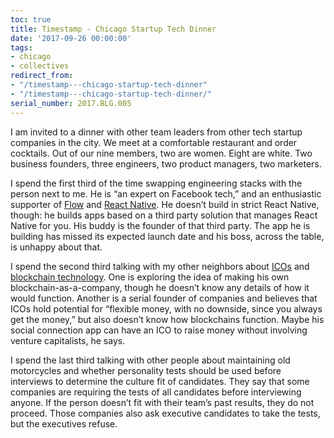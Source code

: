 ```yaml
---
toc: true
title: Timestamp - Chicago Startup Tech Dinner
date: '2017-09-26 00:00:00'
tags:
- chicago
- collectives
redirect_from:
- "/timestamp---chicago-startup-tech-dinner"
- "/timestamp---chicago-startup-tech-dinner/"
serial_number: 2017.BLG.005
---
```

I am invited to a dinner with other team leaders from other tech startup companies in the city. We meet at a comfortable restaurant and order cocktails. Out of our nine members, two are women. Eight are white. Two business founders, three engineers, two product managers, two marketers.

I spend the first third of the time swapping engineering stacks with the person next to me. He is “an expert on Facebook tech,” and an enthusiastic supporter of [Flow](https://flow.org) and [React Native](https://facebook.github.io/react-native/). He doesn’t build in strict React Native, though: he builds apps based on a third party solution that manages React Native for you. His buddy is the founder of that third party. The app he is building has missed its expected launch date and his boss, across the table, is unhappy about that.

I spend the second third talking with my other neighbors about [ICOs](https://en.m.wikipedia.org/wiki/Initial_coin_offering) and [blockchain technology](https://en.m.wikipedia.org/wiki/Blockchain). One is exploring the idea of making his own blockchain-as-a-company, though he doesn’t know any details of how it would function. Another is a serial founder of companies and believes that ICOs hold potential for “flexible money, with no downside, since you always get the money,” but also doesn’t know how blockchains function. Maybe his social connection app can have an ICO to raise money without involving venture capitalists, he says.

I spend the last third talking with other people about maintaining old motorcycles and whether personality tests should be used before interviews to determine the culture fit of candidates. They say that some companies are requiring the tests of all candidates before interviewing anyone. If the person doesn’t fit with their team’s past results, they do not proceed. Those companies also ask executive candidates to take the tests, but the executives refuse.

